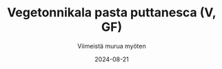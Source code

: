 ---
title: "Vegetonnikala pasta puttanesca (V, GF)"
image: "https://vegaanibotti.lauravuo.me/2024/08/2024-08-21_small.png"
date: 2024-08-21
receipt_url: "https://viimeistamuruamyoten.com/vegetonnikala-pasta-puttanesca-vegaani-gluteeniton/"
author: "Viimeistä murua myöten"
---